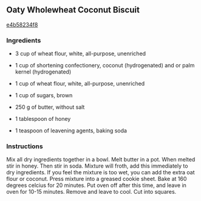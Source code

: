 ## Oaty Wholewheat Coconut Biscuit

[e4b58234f8](http://www.food.com/recipe/oaty-wholewheat-coconut-biscuit-503919)

### Ingredients

 - 3 cup of wheat flour, white, all-purpose, unenriched

 - 1 cup of shortening confectionery, coconut (hydrogenated) and or palm kernel (hydrogenated)

 - 1 cup of wheat flour, white, all-purpose, unenriched

 - 1 cup of sugars, brown

 - 250 g of butter, without salt

 - 1 tablespoon of honey

 - 1 teaspoon of leavening agents, baking soda

### Instructions

Mix all dry ingredients together in a bowl. Melt butter in a pot. When melted stir in honey. Then stir in soda. Mixture will froth, add this immediately to dry ingredients. If you feel the mixture is too wet, you can add the extra oat flour or coconut. Press mixture into a greased cookie sheet. Bake at 160 degrees celcius for 20 minutes. Put oven off after this time, and leave in oven for 10-15 minutes. Remove and leave to cool. Cut into squares.